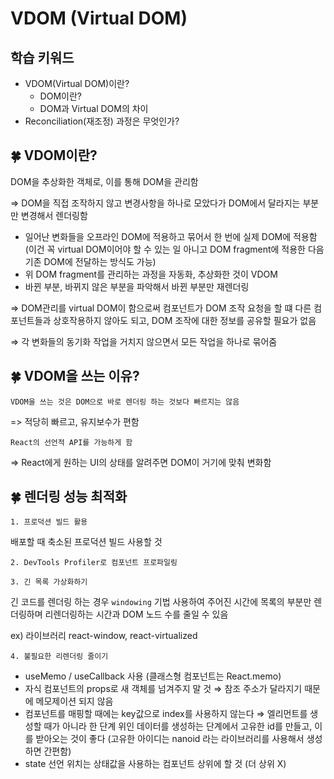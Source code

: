 # VDOM (Virtual DOM)

## 학습 키워드

- VDOM(Virtual DOM)이란?
  - DOM이란?
  - DOM과 Virtual DOM의 차이
- Reconciliation(재조정) 과정은 무엇인가?

## 🍀 VDOM이란?

DOM을 추상화한 객체로, 이를 통해 DOM을 관리함

⇒ DOM을 직접 조작하지 않고 변경사항을 하나로 모았다가 DOM에서 달라지는 부분만 변경해서 렌더링함

- 일어난 변화들을 오프라인 DOM에 적용하고 묶어서 한 번에 실제 DOM에 적용함 (이건 꼭 virtual DOM이어야 할 수 있는 일 아니고 DOM fragment에 적용한 다음 기존 DOM에 전달하는 방식도 가능)
- 위 DOM fragment를 관리하는 과정을 자동화, 추상화한 것이  VDOM
- 바뀐 부분, 바뀌지 않은 부분을 파악해서 바뀐 부분만 재렌더링

⇒ DOM관리를 virtual DOM이 함으로써 컴포넌트가 DOM 조작 요청을 할 떄 다른 컴포넌트들과 상호작용하지 않아도 되고, DOM 조작에 대한 정보를 공유할 필요가 없음

⇒ 각 변화들의 동기화 작업을 거치지 않으면서 모든 작업을 하나로 묶어줌

## 🍀 VDOM을 쓰는 이유?

`VDOM을 쓰는 것은 DOM으로 바로 렌더링 하는 것보다 빠르지는 않음`

=> 적당히 빠르고, 유지보수가 편함

`React의 선언적 API를 가능하게 함`

=> React에게 원하는 UI의 상태를 알려주면 DOM이 거기에 맞춰 변화함

## 🍀 렌더링 성능 최적화

`1. 프로덕션 빌드 활용`

배포할 때 축소된 프로덕션 빌드 사용할 것

`2. DevTools Profiler로 컴포넌트 프로파일링`

`3. 긴 목록 가상화하기`

긴 코드를 렌더링 하는 경우 `windowing` 기법 사용하여 주어진 시간에 목록의 부분만 렌더링하며 리렌더링하는 시간과 DOM 노드 수를 줄일 수 있음

ex) 라이브러리 react-window, react-virtualized

`4. 불필요한 리렌더링 줄이기`

- useMemo / useCallback 사용 (클래스형 컴포넌트는 React.memo)
- 자식 컴포넌트의 props로 새 객체를 넘겨주지 말 것 ⇒ 참조 주소가 달라지기 때문에 메모제이션 되지 않음
- 컴포넌트를 매핑할 때에는 key값으로 index를 사용하지 않는다 ⇒ 엘리먼트를 생성할 때가 아니라 한 단계 위인 데이터를 생성하는 단계에서 고유한 id를 만들고, 이를 받아오는 것이 좋다 (고유한 아이디는 nanoid 라는 라이브러리를 사용해서 생성하면 간편함)
- state 선언 위치는 상태값을 사용하는 컴포넌트 상위에 할 것 (더 상위 X)
